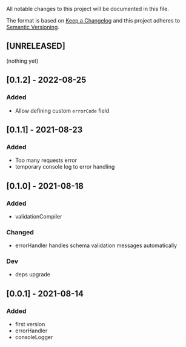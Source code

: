 All notable changes to this project will be documented in this file.

The format is based on [Keep a Changelog](http://keepachangelog.com/en/1.0.0/)
and this project adheres to [Semantic Versioning](http://semver.org/spec/v2.0.0.html).

## [UNRELEASED]
(nothing yet)

## [0.1.2] - 2022-08-25
### Added
- Allow defining custom `errorCode` field

## [0.1.1] - 2021-08-23
### Added
- Too many requests error
- temporary console log to error handling

## [0.1.0] - 2021-08-18
### Added
- validationCompiler
### Changed
- errorHandler handles schema validation messages automatically
### Dev
- deps upgrade

## [0.0.1] - 2021-08-14
### Added
- first version
- errorHandler
- consoleLogger
